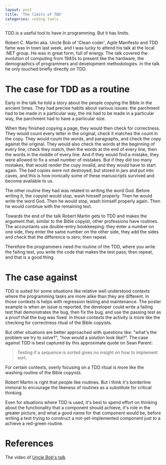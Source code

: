```yaml
---
layout: post
title: 'The limits of TDD'
categories: coding tools
---
```


TDD is a useful tool to have in programming. But it has limits.


Robert C. Martin aka. Uncle Bob of 'Clean coder', Agile Manifesto and TDD fame
was in town last week, and I was lucky to attend his talk at the local .NET
group. He was in great form, full of energy. The talk covered the evolution of
computing from 1940s to present like the hardware, the demographics of
programmers and development methodologies. In the talk he only touched briefly
directly on TDD.


# The case for TDD as a routine

Early in the talk he told a story about the people copying the Bible in the
ancient times. They had precise habits about various issues: the parchment had
to be made in a particular way, the ink had to be made in a particular way, the
parchment had to have a particular size.

When they finished copying a page, they would then check for correctness. They
would count every letter in the original, check it matches the count in the
copy. They would count the words, and paragraphs, and check the copy against
the original. They would also check the words at the beginning of every line,
check they match, then the words at the end of every line, then the words in
the middle of every line. And if they would find a mistake, they were allowed
to fix a small number of mistakes. But if they did too many mistakes, that
would render the copy invalid, and they would have to start again. The bad
copies were not destroyed, but stored in jars and put into caves, and this is
how ironically some of these manuscripts survived and become available to us.

The other routine they had was related to writing the word God. Before writing
it, the copyist would stop, wash himself properly. Then he would write the word
God. Then he would stop, wash himself properly again. Then he would continue
with the remaining text.

Towards the end of the talk Robert Martin gets to TDD and makes the argument
that, similar to the Bible copyist, other professions have routines. The
accountants use double-entry bookkeeping: they enter a number on one side, they
enter the same number on the other side, they add the sides and check that the
difference is zero; then repeat.

Therefore the programmers need the routine of the TDD, where you write the
failing test, you write the code that makes the test pass; then repeat, and
that is a good thing.


# The case against

TDD is suited for some situations like relative well understood contexts where
the programming tasks are more alike than they are different. In those contexts
is helps with regression testing and maintenance. The poster example is when an
issue is reported, the developer could write a failing test that demonstrates
the bug, then fix the bug, and use the passing test as a proof that the bug was
fixed. In those contexts the activity is more like the checking for correctness
ritual of the Bible copyists.

But other situations are better approached with questions like: "what's the
problem we try to solve?", "how would a solution look like?". The case against
TDD is best captured by this approximate quote on Sean Parent:

> Testing if a sequence is sorted gives no insight on how to implement sort.

For certain contexts, overly focusing on a TDD ritual is more like the washing
routine of the Bible copyists.

Robert Martin is right that people like routines. But I think it's borderline
immoral to encourage the likeness of routines as a substitute for critical
thinking.

Even for situations where TDD is used, it's best to spend effort on thinking
about the functionality that a component should achieve, it's role in the
greater picture, and what a good name for that component would be, before
writing a test trying to construct a not-yet-implemented component just to a
achieve a red-green routine.

# References

The video of [Uncle Bob's talk](https://www.youtube.com/watch?v=BHnMItX2hEQ)

